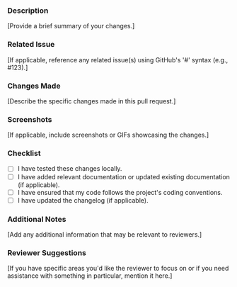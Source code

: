 <!-- 
Thanks for contributing to the networking-playbooks repository!
Please fill out the sections below to help us review your pull request.
-->

### Description

[Provide a brief summary of your changes.]

### Related Issue

[If applicable, reference any related issue(s) using GitHub's '#' syntax (e.g., #123).]

### Changes Made

[Describe the specific changes made in this pull request.]

### Screenshots

[If applicable, include screenshots or GIFs showcasing the changes.]

### Checklist

- [ ] I have tested these changes locally.
- [ ] I have added relevant documentation or updated existing documentation (if applicable).
- [ ] I have ensured that my code follows the project's coding conventions.
- [ ] I have updated the changelog (if applicable).

### Additional Notes

[Add any additional information that may be relevant to reviewers.]

### Reviewer Suggestions

[If you have specific areas you'd like the reviewer to focus on or if you need assistance with something in particular, mention it here.]
